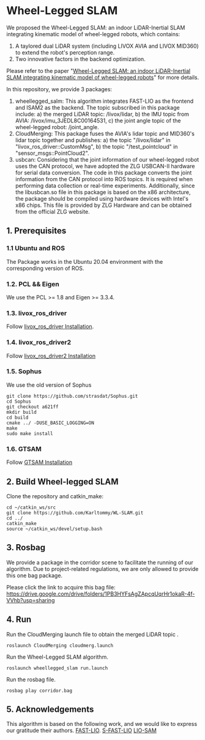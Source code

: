 # Wheel-Legged SLAM
We proposed the Wheel-Legged SLAM: an indoor LiDAR-Inertial SLAM integrating kinematic model of wheel-legged robots, which contains:

1) A taylored dual LiDAR system (including LIVOX AVIA and LIVOX MID360) to extend the robot's perception range.
2) Two innovative factors in the backend optimization.

Please refer to the paper "[Wheel-Legged SLAM: an indoor LiDAR-Inertial SLAM integrating kinematic model of wheel-legged robots](https://ieeexplore.ieee.org/document/10811879)" for more details.

In this repository, we provide 3 packages:
1) wheellegged_salm: This algorithm integrates FAST-LIO as the frontend and ISAM2 as the backend. The topic subscribed in this package include: a) the merged LiDAR topic: /livox/lidar, b) the IMU topic from AVIA: /livox/imu_3JEDL8C00164531, c) the joint angle topic of the wheel-legged robot: /joint_angle.
2) CloudMerging: This package fuses the AVIA's lidar topic and MID360's lidar topic together and publishes: a) the topic "/livox/lidar" in "livox_ros_driver::CustomMsg", b) the topic "/test_pointcloud" in "sensor_msgs::PointCloud2".
3) usbcan: Considering that the joint information of our wheel-legged robot uses the CAN protocol, we have adopted the ZLG USBCAN-II hardware for serial data conversion. The code in this package converts the joint information from the CAN protocol into ROS topics. It is required when performing data collection or real-time experiments. Additionally, since the libusbcan.so file in this package is based on the x86 architecture, the package should be compiled using hardware devices with Intel's x86 chips. This file is provided by ZLG Hardware and can be obtained from the official ZLG website.

## 1. Prerequisites
### 1.1 **Ubuntu** and **ROS**
The Package works in the Ubuntu 20.04 environment with the corresponding version of ROS.

### 1.2. **PCL && Eigen**
We use the PCL >= 1.8 and Eigen >= 3.3.4.

### 1.3. **livox_ros_driver**
Follow [livox_ros_driver Installation](https://github.com/Livox-SDK/livox_ros_driver).

### 1.4. **livox_ros_driver2**
Follow [livox_ros_driver2 Installation](https://github.com/Livox-SDK/livox_ros_driver2)

### 1.5. **Sophus**
We use the old version of Sophus
```
git clone https://github.com/strasdat/Sophus.git
cd Sophus
git checkout a621ff
mkdir build
cd build
cmake ../ -DUSE_BASIC_LOGGING=ON
make
sudo make install
```

### 1.6. GTSAM
Follow [GTSAM Installation](https://github.com/borglab/gtsam)

## 2. Build Wheel-legged SLAM
Clone the repository and catkin_make:

```
cd ~/catkin_ws/src
git clone https://github.com/Karltommy/WL-SLAM.git
cd ../
catkin_make
source ~/catkin_ws/devel/setup.bash
```

## 3. Rosbag
We provide a package in the corridor scene to facilitate the running of our algorithm. Due to project-related regulations, we are only allowed to provide this one bag package. 

Please click the link to acquire this bag file: https://drive.google.com/drive/folders/1PB3HYFsAgZApcqUqrHr1okaR-4f-VVhb?usp=sharing


## 4. Run
Run the CloudMerging launch file to obtain the merged LiDAR topic .
```
roslaunch CloudMerging cloudmerg.launch
```
Run the Wheel-Legged SLAM algorithm.
```
roslaunch wheellegged_slam run.launch
```
Run the rosbag file.
```
rosbag play corridor.bag
```

## 5. Acknowledgements
This algorithm is based on the following work, and we would like to express our gratitude their authors.
[FAST-LIO](https://github.com/hku-mars/FAST_LIO).
[S-FAST-LIO](https://github.com/zlwang7/S-FAST_LIO)
[LIO-SAM](https://github.com/TixiaoShan/LIO-SAM)
